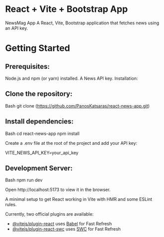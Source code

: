 # React + Vite + Bootstrap App

NewsMag App
A React, Vite, Bootstrap application that fetches news using an API key.

# Getting Started

## Prerequisites:

Node.js and npm (or yarn) installed.
A News API key.
Installation:

## Clone the repository:

Bash
git clone (https://github.com/PanosKatsaras/react-news-app.git)

## Install dependencies:

Bash
cd react-news-app
npm install

Create a .env file at the root of the project and add your API key:

VITE_NEWS_API_KEY=your_api_key

## Development Server:

Bash
npm run dev

Open http://localhost:5173 to view it in the browser.

A minimal setup to get React working in Vite with HMR and some ESLint rules.

Currently, two official plugins are available:

- [@vitejs/plugin-react](https://github.com/vitejs/vite-plugin-react/blob/main/packages/plugin-react/README.md) uses [Babel](https://babeljs.io/) for Fast Refresh
- [@vitejs/plugin-react-swc](https://github.com/vitejs/vite-plugin-react-swc) uses [SWC](https://swc.rs/) for Fast Refresh
